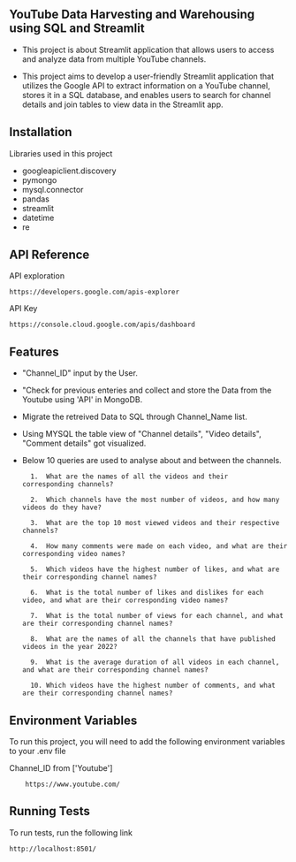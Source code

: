 
## YouTube Data Harvesting and Warehousing using SQL and Streamlit


- This project is about Streamlit application that allows users to access and analyze data from multiple YouTube channels.

- This project aims to develop a user-friendly Streamlit application that utilizes the Google API to extract information on a YouTube channel, stores it in a SQL database, and enables users to search for channel details and join tables to view data in the Streamlit app.
## Installation

Libraries used in this project

- googleapiclient.discovery
- pymongo
- mysql.connector
- pandas 
- streamlit
- datetime
- re

    
## API Reference

   API exploration 

    https://developers.google.com/apis-explorer
   
   API Key 
   
    https://console.cloud.google.com/apis/dashboard




## Features

- "Channel_ID" input by the User.
- "Check for previous enteries and collect and store the Data from the Youtube using 'API' in MongoDB.
- Migrate the retreived Data to SQL through Channel_Name list.
- Using MYSQL the table view of "Channel details", "Video details", "Comment details" got visualized.
- Below 10 queries are used to analyse about and between the channels.

        1.	What are the names of all the videos and their    corresponding channels?

        2.	Which channels have the most number of videos, and how many videos do they have?

        3.	What are the top 10 most viewed videos and their respective channels?

        4.	How many comments were made on each video, and what are their corresponding video names?

        5.	Which videos have the highest number of likes, and what are their corresponding channel names?

        6.	What is the total number of likes and dislikes for each video, and what are their corresponding video names?

        7.	What is the total number of views for each channel, and what are their corresponding channel names?

        8.	What are the names of all the channels that have published videos in the year 2022?

        9.	What is the average duration of all videos in each channel, and what are their corresponding channel names?

        10.	Which videos have the highest number of comments, and what are their corresponding channel names?


## Environment Variables

To run this project, you will need to add the following environment variables to your .env file

Channel_ID from ['Youtube'] 
        
        https://www.youtube.com/


## Running Tests

To run tests, run the following link
  
    http://localhost:8501/


